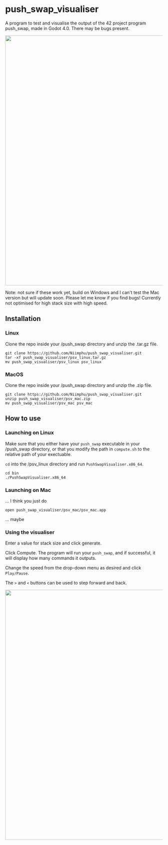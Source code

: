 # push_swap_visualiser
A program to test and visualise the output of the 42 project program push_swap, made in Godot 4.0. There may be bugs present.

<img src='https://github.com/Niimphu/push_swap_visualiser/blob/main/gifs/PSVbig.gif.gif' width='800'>

Note: not sure if these work yet, build on Windows and I can't test the Mac version but will update soon. Please let me know if you find bugs!
Currently not optimised for high stack size with high speed.

## Installation

### Linux
Clone the repo inside your /push_swap directory and unzip the .tar.gz file.

```
git clone https://github.com/Niimphu/push_swap_visualiser.git
tar -xf push_swap_visualiser/psv_linux.tar.gz
mv push_swap_visualiser/psv_linux psv_linux
```

### MacOS
Clone the repo inside your /push_swap directory and unzip the .zip file.

```
git clone https://github.com/Niimphu/push_swap_visualiser.git
unzip push_swap_visualiser/psv_mac.zip
mv push_swap_visualiser/psv_mac psv_mac
```

## How to use

### Launching on Linux

Make sure that you either have your `push_swap` executable in your /push_swap directory, or that you modify the path in `compute.sh` to the relative path of your exectuable.

`cd` into the /psv_linux directory and run `PushSwapVisualiser.x86_64`.

```
cd bin
./PushSwapVisualiser.x86_64
```

### Launching on Mac

... I think you just do

```
open push_swap_visualiser/psv_mac/psv_mac.app
```

... maybe


### Using the visualiser

Enter a value for stack size and click generate.

Click Compute. The program will run your `push_swap`, and if successful, it will display how many commands it outputs.

Change the speed from the drop-down menu as desired and click `Play/Pause`.

The `>` and `<` buttons can be used to step forward and back.

<img src='https://github.com/Niimphu/push_swap_visualiser/blob/main/gifs/PSVhowto.gif.gif' width='800'>
